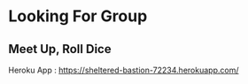 # Looking For Group
## Meet Up, Roll Dice

Heroku App : https://sheltered-bastion-72234.herokuapp.com/
